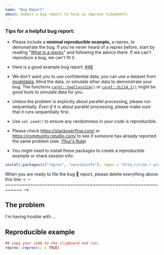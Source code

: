 ```yaml
---
name: "Bug Report"
about: Submit a bug report to help us improve tidymodels
---
```


### Tips for a helpful bug report: 

 * Please include a **minimal reproducible example,** a reprex, to demonstrate the bug. If you've never heard of a reprex before, start by reading "[What is a reprex](https://github.com/tidyverse/reprex#what-is-a-reprex)" and following the advice there. If we can't reproduce a bug, we can't fit it. 

 * Here is a good example bug report: [#46](https://github.com/tidymodels/tune/issues/46)
 
 * We don't want you to use confidential data; you can use a dataset from [modeldata](https://modeldata.tidymodels.org/reference/index.html), blind the data, or simulate other data to demonstrate your bug. The functions [`caret::twoClassSim()`](https://www.rdocumentation.org/packages/caret/versions/6.0-84/topics/SLC14_1) or [`caret::SLC14_1()`](https://www.rdocumentation.org/packages/caret/versions/6.0-84/topics/SLC14_1) might be good tools to simulate data for you. 

 * Unless the problem is explicitly about parallel processing, please run sequentially. _Even if_ it is about parallel processing, please make sure that it runs sequentially first.

 * Use `set.seed()` to ensure any randomness in your code is reproducible.

 * Please check <https://stackoverflow.com/> or <https://community.rstudio.com/> to see if someone has already reported the same problem (see: [Yihui's Rule](https://yihui.name/en/2017/08/so-gh-email/)). 

 * You might need to install these packages to create a reproducible example or share session info:

```r
install.packages(c("reprex", "sessioninfo"), repos = "http://cran.r-project.org")
```

When you are ready to file the bug 🐛 report, please delete everything above this line:
< -- ~~~~~~~~~~~~~~~~~~~~~~~~~~~~~~~~~~~~~~~~~~~~~~~~~~~~~~~~~~~~ -->

## The problem

I'm having trouble with ...

## Reproducible example

```r
## copy your code to the clipboard and run:
reprex::reprex(si = TRUE)
```

